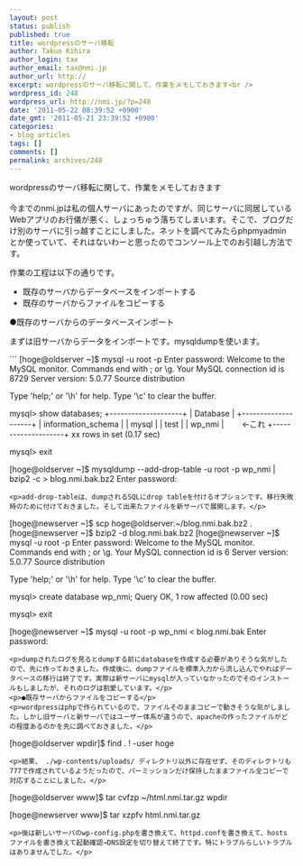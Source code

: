 ```yaml
---
layout: post
status: publish
published: true
title: wordpressのサーバ移転
author: Takuo Kihira
author_login: tax
author_email: tax@nmi.jp
author_url: http://
excerpt: wordpressのサーバ移転に関して、作業をメモしておきます<br />
wordpress_id: 248
wordpress_url: http://nmi.jp/?p=248
date: '2011-05-22 08:39:52 +0900'
date_gmt: '2011-05-21 23:39:52 +0900'
categories:
- blog articles
tags: []
comments: []
permalink: archives/248
---
```

<p>wordpressのサーバ移転に関して、作業をメモしておきます<br />
<a id="more"></a><a id="more-248"></a><br />
今までのnmi.jpは私の個人サーバにあったのですが、同じサーバに同居しているWebアプリのお行儀が悪く、しょっちゅう落ちてしまいます。そこで、ブログだけ別のサーバに引っ越すことにしました。ネットを調べてみたらphpmyadminとか使っていて、それはないわーと思ったのでコンソール上でのお引越し方法です。</p>
<p>作業の工程は以下の通りです。</p>
<ul>
<li>既存のサーバからデータベースをインポートする</li>
<li>既存のサーバからファイルをコピーする</li>
</ul>
<p>●既存のサーバからのデータベースインポート</p>
<p>まずは旧サーバからデータをインポートです。mysqldumpを使います。</p>
```
[hoge@oldserver ~]$ mysql -u root -p
Enter password: 
Welcome to the MySQL monitor.  Commands end with ; or \g.
Your MySQL connection id is 8729
Server version: 5.0.77 Source distribution

Type 'help;' or '\h' for help. Type '\c' to clear the buffer.

mysql&gt; show databases;
+--------------------+
| Database           |
+--------------------+
| information_schema | 
| mysql              | 
| test               | 
| wp_nmi             | 　　←これ
+--------------------+
xx rows in set (0.17 sec)

mysql&gt; exit

[hoge@oldserver ~]$ mysqldump --add-drop-table -u root -p wp_nmi | bzip2 -c &gt; blog.nmi.bak.bz2
Enter password: 
```
<p>add-drop-tableは、dumpされるSQLにdrop tableを付けるオプションです。移行失敗時のために付けておきました。そして出来たファイルを新サーバで展開します。</p>
```
[hoge@newserver ~]$ scp hoge@oldserver:~/blog.nmi.bak.bz2  .
[hoge@newserver ~]$ bzip2 -d blog.nmi.bak.bz2 
[hoge@newserver ~]$ mysql -u root -p
Enter password: 
Welcome to the MySQL monitor.  Commands end with ; or \g.
Your MySQL connection id is 6
Server version: 5.0.77 Source distribution

Type 'help;' or '\h' for help. Type '\c' to clear the buffer.

mysql&gt; create database wp_nmi;
Query OK, 1 row affected (0.00 sec)

mysql&gt; exit

[hoge@newserver ~]$ mysql -u root -p wp_nmi &lt; blog.nmi.bak 
Enter password: 
```
<p>dumpされたログを見るとdumpする前にdatabaseを作成する必要がありそうな気がしたので、先に作っておきました。作成後に、dumpファイルを標準入力から流し込んでやればデータベースの移行は終了です。実際は新サーバにmysqlが入っていなかったのでそのインストールもしましたが、それのログは割愛しています。</p>
<p>●既存サーバからファイルをコピーする</p>
<p>wordpressはphpで作られているので、ファイルそのままコピーで動きそうな気がしました。しかし旧サーバと新サーバではユーザー体系が違うので、apacheの作ったファイルがどの程度あるのかを先に調べておきました。</p>
```
[hoge@oldserver wpdir]$ find . ! -user hoge
```
<p>結果、 ./wp-contents/uploads/ ディレクトリ以外に存在せず、そのディレクトリも777で作成されているようだったので、パーミッションだけ保持したままファイル全コピーで対応することにしました。</p>
```
[hoge@oldserver www]$ tar cvfzp ~/html.nmi.tar.gz wpdir

[hoge@newserver www]$ tar xzpfv html.nmi.tar.gz
```
<p>後は新しいサーバのwp-config.phpを書き換えて、httpd.confを書き換えて、hostsファイルを書き換えて起動確認→DNS設定を切り替えて終了です。特にトラブルらしいトラブルはありませんでした。</p>
